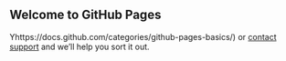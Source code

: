 ## Welcome to GitHub Pages

Yhttps://docs.github.com/categories/github-pages-basics/) or [contact support](https://support.github.com/contact) and we’ll help you sort it out.
